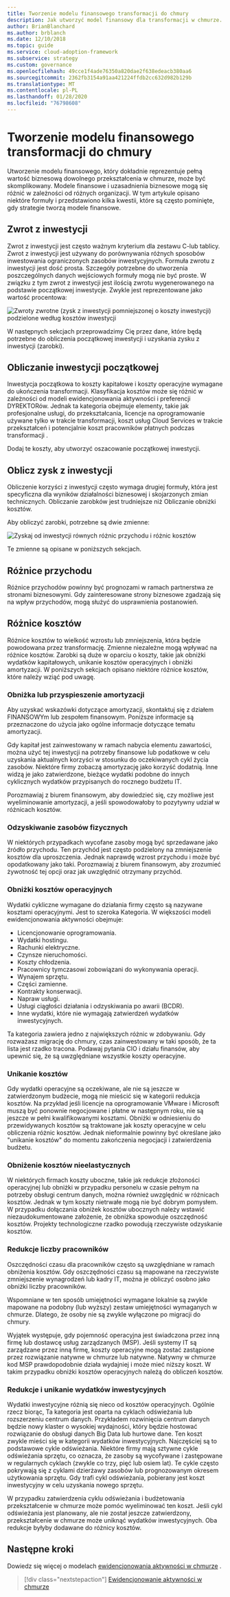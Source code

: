 ```yaml
---
title: Tworzenie modelu finansowego transformacji do chmury
description: Jak utworzyć model finansowy dla transformacji w chmurze.
author: BrianBlanchard
ms.author: brblanch
ms.date: 12/10/2018
ms.topic: guide
ms.service: cloud-adoption-framework
ms.subservice: strategy
ms.custom: governance
ms.openlocfilehash: 49cce1f4ade76350a820dae2f638edeacb380aa6
ms.sourcegitcommit: 2362fb3154a91aa421224ffdb2cc632d982b129b
ms.translationtype: MT
ms.contentlocale: pl-PL
ms.lasthandoff: 01/28/2020
ms.locfileid: "76798608"
---
```

# <a name="create-a-financial-model-for-cloud-transformation"></a>Tworzenie modelu finansowego transformacji do chmury

Utworzenie modelu finansowego, który dokładnie reprezentuje pełną wartość biznesową dowolnego przekształcenia w chmurze, może być skomplikowany. Modele finansowe i uzasadnienia biznesowe mogą się różnić w zależności od różnych organizacji. W tym artykule opisano niektóre formuły i przedstawiono kilka kwestii, które są często pominięte, gdy strategie tworzą modele finansowe.

## <a name="return-on-investment"></a>Zwrot z inwestycji

Zwrot z inwestycji jest często ważnym kryterium dla zestawu C-lub tablicy. Zwrot z inwestycji jest używany do porównywania różnych sposobów inwestowania ograniczonych zasobów inwestycyjnych. Formuła zwrotu z inwestycji jest dość prosta. Szczegóły potrzebne do utworzenia poszczególnych danych wejściowych formuły mogą nie być proste. W związku z tym zwrot z inwestycji jest ilością zwrotu wygenerowanego na podstawie początkowej inwestycje. Zwykle jest reprezentowane jako wartość procentowa:

![Zwroty zwrotne (zysk z inwestycji pomniejszonej o koszty inwestycji) podzielone według kosztów inwestycji](../_images/strategy/formula-roi.png)

W następnych sekcjach przeprowadzimy Cię przez dane, które będą potrzebne do obliczenia początkowej inwestycji i uzyskania zysku z inwestycji (zarobki).

## <a name="calculate-initial-investment"></a>Obliczanie inwestycji początkowej

Inwestycja początkowa to koszty kapitałowe i koszty operacyjne wymagane do ukończenia transformacji. Klasyfikacja kosztów może się różnić w zależności od modeli ewidencjonowania aktywności i preferencji DYREKTORów. Jednak ta kategoria obejmuje elementy, takie jak profesjonalne usługi, do przekształcania, licencje na oprogramowanie używane tylko w trakcie transformacji, koszt usług Cloud Services w trakcie przekształceń i potencjalnie koszt pracowników płatnych podczas transformacji .

Dodaj te koszty, aby utworzyć oszacowanie początkowej inwestycji.

## <a name="calculate-the-gain-from-investment"></a>Oblicz zysk z inwestycji

Obliczenie korzyści z inwestycji często wymaga drugiej formuły, która jest specyficzna dla wyników działalności biznesowej i skojarzonych zmian technicznych. Obliczanie zarobków jest trudniejsze niż Obliczanie obniżki kosztów.

Aby obliczyć zarobki, potrzebne są dwie zmienne:

![Zyskaj od inwestycji równych różnic przychodu i różnic kosztów](../_images/strategy/formula-gain-from-investment.png)

Te zmienne są opisane w poniższych sekcjach.

## <a name="revenue-deltas"></a>Różnice przychodu

Różnice przychodów powinny być prognozami w ramach partnerstwa ze stronami biznesowymi. Gdy zainteresowane strony biznesowe zgadzają się na wpływ przychodów, mogą służyć do usprawnienia postanowień.

## <a name="cost-deltas"></a>Różnice kosztów

Różnice kosztów to wielkość wzrostu lub zmniejszenia, która będzie powodowana przez transformację. Zmienne niezależne mogą wpływać na różnice kosztów. Zarobki są duże w oparciu o koszty, takie jak obniżki wydatków kapitałowych, unikanie kosztów operacyjnych i obniżki amortyzacji. W poniższych sekcjach opisano niektóre różnice kosztów, które należy wziąć pod uwagę.

### <a name="depreciation-reduction-or-acceleration"></a>Obniżka lub przyspieszenie amortyzacji

Aby uzyskać wskazówki dotyczące amortyzacji, skontaktuj się z działem FINANSOWYm lub zespołem finansowym. Poniższe informacje są przeznaczone do użycia jako ogólne informacje dotyczące tematu amortyzacji.

Gdy kapitał jest zainwestowany w ramach nabycia elementu zawartości, można użyć tej inwestycji na potrzeby finansowe lub podatkowe w celu uzyskania aktualnych korzyści w stosunku do oczekiwanych cykl życia zasobów. Niektóre firmy zobaczą amortyzację jako korzyść dodatnią. Inne widzą je jako zatwierdzone, bieżące wydatki podobne do innych cyklicznych wydatków przypisanych do rocznego budżetu IT.

Porozmawiaj z biurem finansowym, aby dowiedzieć się, czy możliwe jest wyeliminowanie amortyzacji, a jeśli spowodowałoby to pozytywny udział w różnicach kosztów.

### <a name="physical-asset-recovery"></a>Odzyskiwanie zasobów fizycznych

W niektórych przypadkach wycofane zasoby mogą być sprzedawane jako źródło przychodu. Ten przychód jest często podzielony na zmniejszenie kosztów dla uproszczenia. Jednak naprawdę wzrost przychodu i może być opodatkowany jako taki. Porozmawiaj z biurem finansowym, aby zrozumieć żywotność tej opcji oraz jak uwzględnić otrzymany przychód.

### <a name="operational-cost-reductions"></a>Obniżki kosztów operacyjnych

Wydatki cykliczne wymagane do działania firmy często są nazywane kosztami operacyjnymi. Jest to szeroka Kategoria. W większości modeli ewidencjonowania aktywności obejmuje:

- Licencjonowanie oprogramowania.
- Wydatki hostingu.
- Rachunki elektryczne.
- Czynsze nieruchomości.
- Koszty chłodzenia.
- Pracownicy tymczasowi zobowiązani do wykonywania operacji.
- Wynajem sprzętu.
- Części zamienne.
- Kontrakty konserwacji.
- Napraw usługi.
- Usługi ciągłości działania i odzyskiwania po awarii (BCDR).
- Inne wydatki, które nie wymagają zatwierdzeń wydatków inwestycyjnych.

Ta kategoria zawiera jedno z największych różnic w zdobywaniu. Gdy rozważasz migrację do chmury, czas zainwestowany w taki sposób, że ta lista jest rzadko tracona. Podawaj pytania CIO i działu finansów, aby upewnić się, że są uwzględniane wszystkie koszty operacyjne.

### <a name="cost-avoidance"></a>Unikanie kosztów

Gdy wydatki operacyjne są oczekiwane, ale nie są jeszcze w zatwierdzonym budżecie, mogą nie mieścić się w kategorii redukcja kosztów. Na przykład jeśli licencje na oprogramowanie VMware i Microsoft muszą być ponownie negocjowane i płatne w następnym roku, nie są jeszcze w pełni kwalifikowanymi kosztami. Obniżki w odniesieniu do przewidywanych kosztów są traktowane jak koszty operacyjne w celu obliczenia różnic kosztów. Jednak nieformalnie powinny być określane jako "unikanie kosztów" do momentu zakończenia negocjacji i zatwierdzenia budżetu.

### <a name="soft-cost-reductions"></a>Obniżenie kosztów nieelastycznych

W niektórych firmach koszty uboczne, takie jak redukcje złożoności operacyjnej lub obniżki w przypadku personelu w czasie pełnym na potrzeby obsługi centrum danych, można również uwzględnić w różnicach kosztów. Jednak w tym koszty nietrwałe mogą nie być dobrym pomysłem. W przypadku dołączania obniżek kosztów ubocznych należy wstawić niezaudokumentowane założenie, że obniżka spowoduje oszczędność kosztów. Projekty technologiczne rzadko powodują rzeczywiste odzyskanie kosztów.

### <a name="headcount-reductions"></a>Redukcje liczby pracowników

Oszczędności czasu dla pracowników często są uwzględniane w ramach obniżenia kosztów. Gdy oszczędności czasu są mapowane na rzeczywiste zmniejszenie wynagrodzeń lub kadry IT, można je obliczyć osobno jako obniżki liczby pracowników.

Wspomniane w ten sposób umiejętności wymagane lokalnie są zwykle mapowane na podobny (lub wyższy) zestaw umiejętności wymaganych w chmurze. Dlatego, że osoby nie są zwykle wyłączone po migracji do chmury.

Wyjątek występuje, gdy pojemność operacyjna jest świadczona przez inną firmę lub dostawcę usług zarządzanych (MSP). Jeśli systemy IT są zarządzane przez inną firmę, koszty operacyjne mogą zostać zastąpione przez rozwiązanie natywne w chmurze lub natywne. Natywny w chmurze kod MSP prawdopodobnie działa wydajniej i może mieć niższy koszt. W takim przypadku obniżki kosztów operacyjnych należą do obliczeń kosztów.

### <a name="capital-expense-reductions-or-avoidance"></a>Redukcje i unikanie wydatków inwestycyjnych

Wydatki inwestycyjne różnią się nieco od kosztów operacyjnych. Ogólnie rzecz biorąc, Ta kategoria jest oparta na cyklach odświeżania lub rozszerzeniu centrum danych. Przykładem rozwinięcia centrum danych będzie nowy klaster o wysokiej wydajności, który będzie hostować rozwiązanie do obsługi danych Big Data lub hurtowe dane. Ten koszt zwykle mieści się w kategorii wydatków inwestycyjnych. Najczęściej są to podstawowe cykle odświeżania. Niektóre firmy mają sztywne cykle odświeżania sprzętu, co oznacza, że zasoby są wycofywane i zastępowane w regularnych cyklach (zwykle co trzy, pięć lub osiem lat). Te cykle często pokrywają się z cyklami dzierżawy zasobów lub prognozowanym okresem użytkowania sprzętu. Gdy trafi cykl odświeżania, pobierany jest koszt inwestycyjny w celu uzyskania nowego sprzętu.

W przypadku zatwierdzenia cyklu odświeżania i budżetowania przekształcenie w chmurze może pomóc wyeliminować ten koszt. Jeśli cykl odświeżania jest planowany, ale nie został jeszcze zatwierdzony, przekształcenie w chmurze może uniknąć wydatków inwestycyjnych. Oba redukcje byłyby dodawane do różnicy kosztów.

## <a name="next-steps"></a>Następne kroki

Dowiedz się więcej o modelach [ewidencjonowania aktywności w chmurze](./cloud-accounting.md) .

> [!div class="nextstepaction"]
> [Ewidencjonowanie aktywności w chmurze](./cloud-accounting.md)
